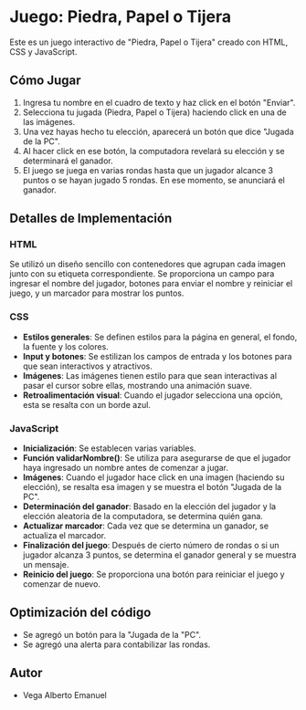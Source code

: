 # Juego: Piedra, Papel o Tijera

Este es un juego interactivo de "Piedra, Papel o Tijera" creado con HTML, CSS y JavaScript.

## Cómo Jugar

1. Ingresa tu nombre en el cuadro de texto y haz click en el botón "Enviar".
2. Selecciona tu jugada (Piedra, Papel o Tijera) haciendo click en una de las imágenes.
3. Una vez hayas hecho tu elección, aparecerá un botón que dice "Jugada de la PC".
4. Al hacer click en ese botón, la computadora revelará su elección y se determinará el ganador.
5. El juego se juega en varias rondas hasta que un jugador alcance 3 puntos o se hayan jugado 5 rondas. En ese momento, se anunciará el ganador.

## Detalles de Implementación

### HTML

Se utilizó un diseño sencillo con contenedores que agrupan cada imagen junto con su etiqueta correspondiente. Se proporciona un campo para ingresar el nombre del jugador, botones para enviar el nombre y reiniciar el juego, y un marcador para mostrar los puntos.

### CSS

- **Estilos generales**: Se definen estilos para la página en general, el fondo, la fuente y los colores.
- **Input y botones**: Se estilizan los campos de entrada y los botones para que sean interactivos y atractivos.
- **Imágenes**: Las imágenes tienen estilo para que sean interactivas al pasar el cursor sobre ellas, mostrando una animación suave.
- **Retroalimentación visual**: Cuando el jugador selecciona una opción, esta se resalta con un borde azul.

### JavaScript

- **Inicialización**: Se establecen varias variables.
- **Función validarNombre()**: Se utiliza para asegurarse de que el jugador haya ingresado un nombre antes de comenzar a jugar.
- **Imágenes**: Cuando el jugador hace click en una imagen (haciendo su elección), se resalta esa imagen y se muestra el botón "Jugada de la PC".
- **Determinación del ganador**: Basado en la elección del jugador y la elección aleatoria de la computadora, se determina quién gana.
- **Actualizar marcador**: Cada vez que se determina un ganador, se actualiza el marcador.
- **Finalización del juego**: Después de cierto número de rondas o si un jugador alcanza 3 puntos, se determina el ganador general y se muestra un mensaje.
- **Reinicio del juego**: Se proporciona una botón para reiniciar el juego y comenzar de nuevo.

## Optimización del código
- Se agregó un botón para la "Jugada de la "PC".
- Se agregó una alerta para contabilizar las rondas.

## Autor 
- Vega Alberto Emanuel